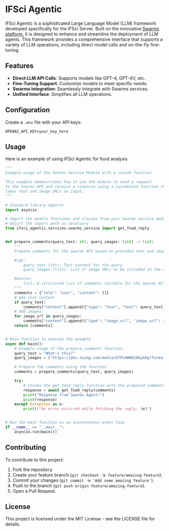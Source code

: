 # IFSci Agentic

IFSci Agentic is a sophisticated Large Language Model (LLM) framework developed specifically for the IFSci Server. Built on the innovative [Swarms platform](https://github.com/kyegomez/swarms), it is designed to enhance and streamline the deployment of LLM agents. This framework provides a comprehensive interface that supports a variety of LLM operations, including direct model calls and on-the-fly fine-tuning.

## Features

- **Direct LLM API Calls**: Supports models like GPT-4, GPT-4V, etc.
- **Fine-Tuning Support**: Customize models to meet specific needs.
- **Swarms Integration**: Seamlessly integrate with Swarms services.
- **Unified Interface**: Simplifies all LLM operations.


## Configuration

Create a `.env` file with your API keys:

```env
OPENAI_API_KEY=your_key_here
```


## Usage

Here is an example of using IFSci Agentic for food analysis.

```python
"""
Example usage of the Swarms Service Module with a custom function.

This example demonstrates how to use the module to send a request
to the Swarms API and receive a response using a customized function that
takes text and image URLs as input.
"""

# Standard library imports
import asyncio

# Import the module functions and classes from your Swarms service module
# Adjust the import path as necessary
from ifsci_agentic.services.swarms_service import get_food_reply


def prepare_comments(query_text: str, query_images: list) -> list:
    """
    Prepare comments for the Swarms API based on provided text and image URLs.

    Args:
        query_text (str): Text content for the query.
        query_images (list): List of image URLs to be included in the query.

    Returns:
        list: A structured list of comments suitable for the Swarms API.
    """
    comments = {"role": "user", "content": []}
    # Add text content
    if query_text:
        comments["content"].append({"type": "text", "text": query_text})
    # Add images
    for image_url in query_images:
        comments["content"].append({"type": "image_url", "image_url": {"url": image_url}})
    return [comments]


# Main function to execute the example
async def main():
    # Example usage of the prepare_comments function
    query_text = "What's this?"
    query_images = ["https://pbs.twimg.com/media/GfPLHWNbIAAyk8g?format=jpg&name=medium"]

    # Prepare the comments using the function
    comments = prepare_comments(query_text, query_images)

    try:
        # Invoke the get_food_reply function with the prepared comments
        response = await get_food_reply(comments)
        print("Response from Swarms Agent:")
        print(response)
    except Exception as e:
        print(f"An error occurred while fetching the reply: {e}")


# Run the main function as an asynchronous event loop
if __name__ == "__main__":
    asyncio.run(main())
```

## Contributing

To contribute to this project:

1. Fork the repository.
2. Create your feature branch (`git checkout -b feature/amazing-feature`).
3. Commit your changes (`git commit -m 'Add some amazing feature'`).
4. Push to the branch (`git push origin feature/amazing-feature`).
5. Open a Pull Request.

## License

This project is licensed under the MIT License - see the LICENSE file for details.
